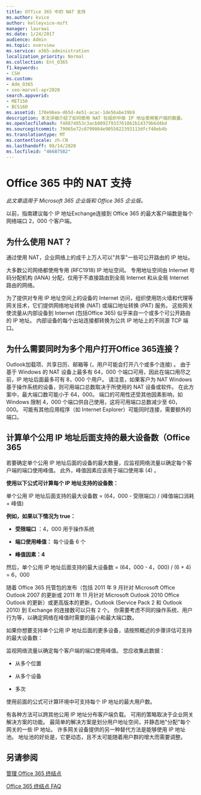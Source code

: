 ```yaml
---
title: Office 365 中的 NAT 支持
ms.author: kvice
author: kelleyvice-msft
manager: laurawi
ms.date: 1/24/2017
audience: Admin
ms.topic: overview
ms.service: o365-administration
localization_priority: Normal
ms.collection: Ent_O365
f1.keywords:
- CSH
ms.custom:
- Adm_O365
- seo-marvel-apr2020
search.appverid:
- MET150
- BCS160
ms.assetid: 170e96ea-d65d-4e51-acac-1de56abe39b9
description: 本文详细介绍了如何使用 NAT 在组织中按 IP 地址使用客户端的数量。
ms.openlocfilehash: f48874853c3acb80927933761862b14379b6d4bd
ms.sourcegitcommit: 79065e72c0799064e9055022393113dfcf40eb4b
ms.translationtype: MT
ms.contentlocale: zh-CN
ms.lasthandoff: 08/14/2020
ms.locfileid: "46687582"
---
```

# <a name="nat-support-with-office-365"></a>Office 365 中的 NAT 支持

*此文章适用于 Microsoft 365 企业版和 Office 365 企业版。* 

以前，指南建议每个 IP 地址Exchange连接到 Office 365 的最大客户端数是每个网络端口 2，000 个客户端。
  
## <a name="why-use-nat"></a>为什么使用 NAT？

通过使用 NAT，企业网络上的成千上万人可以"共享"一些可公开路由的 IP 地址。
  
大多数公司网络都使用专用 (RFC1918) IP 地址空间。 专用地址空间由 Internet 号码分配机构 (IANA) 分配，仅用于不直接路由到全局 Internet 和从全局 Internet 路由的网络。
  
为了提供对专用 IP 地址空间上的设备的 Internet 访问，组织使用防火墙和代理等网关技术，它们提供网络地址转换 (NAT) 或端口地址转换 (PAT) 服务。 这些网关使流量从内部设备到 Internet (包括Office 365) 似乎来自一个或多个可公开路由的 IP 地址。 内部设备的每个出站连接都转换为公共 IP 地址上的不同源 TCP 端口。 
  
## <a name="why-do-you-need-to-have-so-many-connections-open-to-office-365-at-the-same-time"></a>为什么需要同时为多个用户打开Office 365连接？

Outlook加载项、共享日历、邮箱等 (，用户可能会打开八个或多个连接) 。 由于基于 Windows 的 NAT 设备上最多有 64，000 个端口可用，因此在端口用尽之前，IP 地址后面最多可有 8，000 个用户。 请注意，如果客户为 NAT Windows基于操作系统的设备，则可用端口总数取决于所使用的 NAT 设备或软件。 在此方案中，最大端口数可能小于 64，000。 端口的可用性还受其他因素影响，如 Windows 限制 4，000 个端口供自己使用，这将可用端口总数减少至 60，000。 可能有其他应用程序（如 Internet Explorer）可能同时连接，需要额外的端口。
  
## <a name="calculating-maximum-supported-devices-behind-a-single-public-ip-address-with-office-365"></a>计算单个公用 IP 地址后面支持的最大设备数（Office 365

若要确定单个公用 IP 地址后面的设备的最大数量，应监视网络流量以确定每个客户端的端口使用峰值。 此外，峰值因素应该用于端口使用率 (4) 。 
  
 **使用以下公式可计算每个 IP 地址支持的设备数：**
  
单个公用 IP 地址后面支持的最大设备数 = (64，000 - 受限端口) / (峰值端口消耗 + 峰值) 
  
 **例如，如果以下情况为 true：**
  
- **受限端口** ：4，000 用于操作系统

- **端口使用峰值：** 每个设备 6 个

- **峰值因素：4**

然后，单个公用 IP 地址后面支持的最大设备数 = (64，000 - 4，000) / (6 + 4) = 6，000
  
随着 Office 365 托管包的发布（包括 2011 年 9 月针对 Microsoft Office Outlook 2007 的更新或 2011 年 11 月针对 Microsoft Outlook 2010 Office Outlook 的更新）或更高版本的更新，Outlook (Service Pack 2 和 Outlook 2010) 到 Exchange 的连接数可以只有 2 个。 你需要考虑不同的操作系统、用户行为等，以确定网络在峰值时需要的最小和最大端口数。
  
如果你想要支持单个公用 IP 地址后面的更多设备，请按照概述的步骤评估可支持的最大设备数：
  
监视网络流量以确定每个客户端的端口使用峰值。 您应收集此数据：
  
- 从多个位置
    
- 从多个设备
    
- 多次
    
使用前面的公式可计算环境中可支持每个 IP 地址的最大用户数。
  
有各种方法可以跨其他公用 IP 地址分布客户端负载。 可用的策略取决于企业网关解决方案的功能。 最简单的解决方案是划分用户地址空间，并静态地"分配"每个网关的一些 IP 地址。 许多网关设备提供的另一种替代方法是能够使用 IP 地址池。 地址池的好处是，它更动态，且不太可能随着用户群的增大而需要调整。
  
## <a name="see-also"></a>另请参阅

[管理 Office 365 终结点](https://support.office.com/article/99cab9d4-ef59-4207-9f2b-3728eb46bf9a)
  
[Office 365 终结点 FAQ](https://support.office.com/article/d4088321-1c89-4b96-9c99-54c75cae2e6d)
